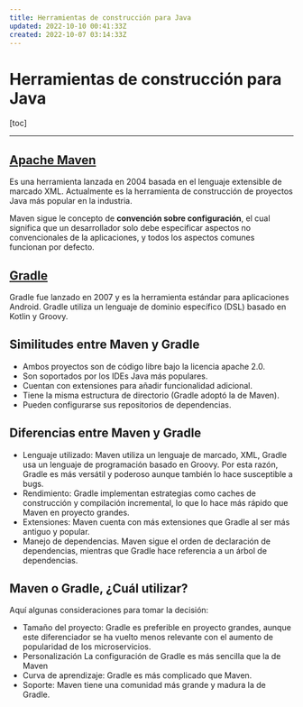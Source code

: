 ```yaml
---
title: Herramientas de construcción para Java
updated: 2022-10-10 00:41:33Z
created: 2022-10-07 03:14:33Z
---
```


# Herramientas de construcción para Java
[toc]
***
## [Apache Maven](../Java/Maven.md)
Es una herramienta lanzada en 2004 basada en el lenguaje extensible de marcado XML. Actualmente es la herramienta de construcción de proyectos Java más popular en la industria.

Maven sigue le concepto de **convención sobre configuración**, el cual significa que un desarrollador solo debe especificar aspectos no convencionales de la aplicaciones, y todos los aspectos comunes funcionan por defecto.

## [Gradle](../Java/Gradle.md)
Gradle fue lanzado en 2007 y es la herramienta estándar para aplicaciones Android. Gradle utiliza un lenguaje de dominio específico (DSL) basado en Kotlin y Groovy.

## Similitudes entre Maven y Gradle
- Ambos proyectos son de código libre bajo la licencia apache 2.0.
- Son soportados por los IDEs Java más populares.
- Cuentan con extensiones para añadir funcionalidad adicional.
- Tiene la misma estructura de directorio (Gradle adoptó la de Maven).
- Pueden configurarse sus repositorios de dependencias.

## Diferencias entre Maven y Gradle
- Lenguaje utilizado: Maven utiliza un lenguaje de marcado, XML, Gradle usa un lenguaje de programación basado en Groovy. Por esta razón, Gradle es más versátil y poderoso aunque también lo hace susceptible a bugs.
- Rendimiento: Gradle implementan estrategias como caches de construcción y compilación incremental, lo que lo hace más rápido que Maven en proyecto grandes.
- Extensiones: Maven cuenta con más extensiones que Gradle al ser más antiguo y popular.
- Manejo de dependencias. Maven sigue el orden de declaración de dependencias, mientras que Gradle hace referencia a un árbol de dependencias.

## Maven o Gradle, ¿Cuál utilizar?
Aquí algunas consideraciones para tomar la decisión:
- Tamaño del proyecto: Gradle es preferible en proyecto grandes, aunque este diferenciador se ha vuelto menos relevante con el aumento de popularidad de los microservicios.
- Personalización La configuración de Gradle es más sencilla que la de Maven
- Curva de aprendizaje: Gradle es más complicado que Maven.
- Soporte: Maven tiene una comunidad más grande y madura la de Gradle.